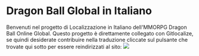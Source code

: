 # Dragon Ball Global in Italiano
Benvenuti nel progetto di Localizzazione in Italiano dell'MMORPG Dragon Ball Online Global.
Questo progetto è direttamente collegato con Gitlocalize, se quindi desiderate contribuire nella traduzione cliccate sul pulsante che trovate qui sotto per essere reindirizzati al sito:
<a href="https://gitlocalize.com/repo/9865/it?utm_source=badge"> <img src="https://gitlocalize.com/repo/9865/it/badge.svg" /> </a>
